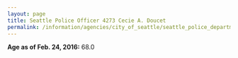 ```yaml
---
layout: page
title: Seattle Police Officer 4273 Cecie A. Doucet
permalink: /information/agencies/city_of_seattle/seattle_police_department/copbook/4273/
---
```


**Age as of Feb. 24, 2016:** 68.0
